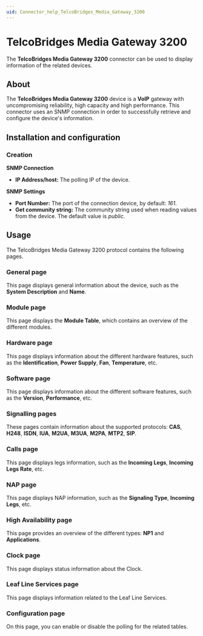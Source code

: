 ```yaml
---
uid: Connector_help_TelcoBridges_Media_Gateway_3200
---
```


# TelcoBridges Media Gateway 3200

The **TelcoBridges Media Gateway 3200** connector can be used to display information of the related devices.

## About

The **TelcoBridges Media Gateway 3200** device is a **VoIP** gateway with uncompromising reliability, high capacity and high performance. This connector uses an SNMP connection in order to successfully retrieve and configure the device's information.

## Installation and configuration

### Creation

**SNMP Connection**

- **IP Address/host:** The polling IP of the device.

**SNMP Settings**

- **Port Number:** The port of the connection device, by default: *161*.
- **Get community string:** The community string used when reading values from the device. The default value is *public*.

## Usage

The TelcoBridges Media Gateway 3200 protocol contains the following pages.

### General page

This page displays general information about the device, such as the **System Description** and **Name**.

### Module page

This page displays the **Module Table**, which contains an overview of the different modules.

### Hardware page

This page displays information about the different hardware features, such as the **Identification**, **Power Supply**, **Fan**, **Temperature**, etc.

### Software page

This page displays information about the different software features, such as the **Version**, **Performance**, etc.

### Signalling pages

These pages contain information about the supported protocols: **CAS**, **H248**, **ISDN**, **IUA**, **M2UA**, **M3UA**, **M2PA**, **MTP2**, **SIP**.

### Calls page

This page displays legs information, such as the **Incoming Legs**, **Incoming Legs Rate**, etc.

### NAP page

This page displays NAP information, such as the **Signaling Type**, **Incoming Legs**, etc.

### High Availability page

This page provides an overview of the different types: **NP1** and **Applications**.

### Clock page

This page displays status information about the Clock.

### Leaf Line Services page

This page displays information related to the Leaf Line Services.

### Configuration page

On this page, you can enable or disable the polling for the related tables.
